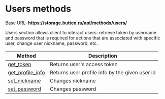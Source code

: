 # Users methods

Base URL: **https://storage.buttex.ru/api/methods/users/**

Users section allows client to interact users: retrieve token by username and password
that is required for actions that are associated with specific user, change user nickname,
password, etc.

| Method                                        | Description                                    |
|-----------------------------------------------|------------------------------------------------|
| [get_token](users/get_token.md)               | Returns user's access token                    |
| [get_profile_info](users/get_profile_info.md) | Returns user profile info by the given user id |
| [set_nickname](users/set_nickname.md)         | Changes nickname                               |
| [set_password](users/set_password.md)         | Changes password                               |